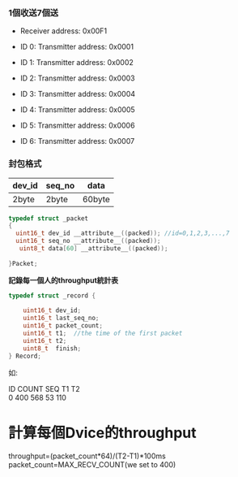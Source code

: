 
### 1個收送7個送

* Receiver address: 0x00F1

* ID 0:  Transmitter address: 0x0001
* ID 1:  Transmitter address: 0x0002
* ID 2:  Transmitter address: 0x0003
* ID 3:  Transmitter address: 0x0004
* ID 4:  Transmitter address: 0x0005
* ID 5:  Transmitter address: 0x0006
* ID 6:  Transmitter address: 0x0007


### 封包格式

dev_id | seq_no | data
-------|--------| -------------
2byte  | 2byte  | 60byte

```c
typedef struct _packet
{
  uint16_t dev_id __attribute__((packed)); //id=0,1,2,3,...,7
  uint16_t seq_no __attribute__((packed));  
   uint8_t data[60] __attribute__((packed));
	
}Packet;
```
**記錄每一個人的throughput統計表**

```c
typedef struct _record {
  
	uint16_t dev_id;
	uint16_t last_seq_no;
	uint16_t packet_count;
	uint16_t t1;  //the time of the first packet
	uint16_t t2; 
	uint8_t  finish;
} Record;
```
如:


ID COUNT SEQ T1 T2   
0  400  568   53  110


# 計算每個Dvice的throughput

throughput=(packet_count*64)/(T2-T1)*100ms  <br>
packet_count=MAX_RECV_COUNT(we set to 400)
